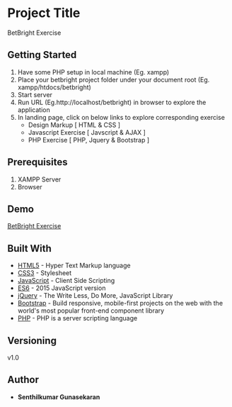 # Project Title

BetBright Exercise

## Getting Started

1. Have some PHP setup in local machine (Eg. xampp)
2. Place your betbright project folder under your document root (Eg. xampp/htdocs/betbright)
3. Start server
4. Run URL (Eg.http://localhost/betbright) in browser to explore the application
5. In landing page, click on below links to explore corresponding exercise
	- Design Markup [ HTML & CSS ]
	- Javascript Exercise [ Javscript & AJAX ]
	- PHP Exercise [ PHP, Jquery & Bootstrap ]

## Prerequisites

1. XAMPP Server
2. Browser

## Demo

[BetBright Exercise](http://betbright.epizy.com/)

## Built With

* [HTML5](https://www.w3.org/TR/html5/) - Hyper Text Markup language
* [CSS3](https://www.w3.org/TR/2001/WD-css3-roadmap-20010523/) - Stylesheet 
* [JavaScript](https://www.w3.org/standards/webdesign/script) - Client Side Scripting
* [ES6](http://exploringjs.com/es6/) - 2015 JavaScript version 
* [jQuery](https://jquery.com/) - The Write Less, Do More, JavaScript Library
* [Bootstrap](http://getbootstrap.com/) - Build responsive, mobile-first projects on the web with the world's most popular front-end component library 
* [PHP](php.net/) - PHP is a server scripting language

## Versioning
v1.0

## Author

* **Senthilkumar Gunasekaran** 
